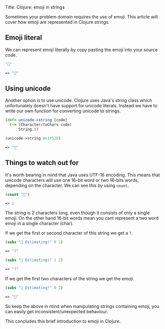 Title: Clojure: emoji in strings

Sometimes your problem domain requires the use of emoji. This article will cover how emoji are represented in Clojure strings.

## Emoji literal

We can represent emoji literally by copy pasting the emoji into your source code.

```clojure
"🔮"

=> "🔮"
```

## Using unicode

Another option is to use unicode. Clojure uses Java's string class which unfortunately doesn't have support for unicode literals. Instead we have to write our own function for converting unicode to strings.

```clojure
(defn unicode->string [code]
  (-> (Character/toChars code)
      String.))

(unicode->string 0x1F52E)

=> "🔮"
```

## Things to watch out for

It's worth bearing in mind that Java uses UTF-16 encoding. This means that unicode characters will use one 16-bit word or two 16-bits words, depending on the character. We can see this by using `count`.

```clojure
(count "🔮")

=> 2
```

The string is 2 characters long, even though it consists of only a single emoji. On the other hand 16-bit words mean you cant represent a two word emoji in a single character (char).

If we get the first or second character of this string we get a `?`.

```clojure
(subs "🔮 Estimating!" 0 1)

=> "?"

(subs "🔮 Estimating!" 1 2)

=> "?"
```

If we get the first two characters of the string we get the emoji.

```clojure
(subs "🔮 Estimating!" 0 2)

=> "🔮"
```

So keep the above in mind when manipulating strings containing emoji, you can easily get inconsistent/unexpected behaviour.

This concludes this brief introduction to emoji in Clojure.
